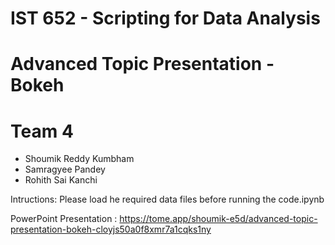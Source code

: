 # IST 652 - Scripting for Data Analysis
# Advanced Topic Presentation - Bokeh 
# Team 4
- Shoumik Reddy Kumbham
- Samragyee Pandey
- Rohith Sai Kanchi

Intructions: Please load he required data files before running the code.ipynb

PowerPoint Presentation : https://tome.app/shoumik-e5d/advanced-topic-presentation-bokeh-cloyjs50a0f8xmr7a1cqks1ny
